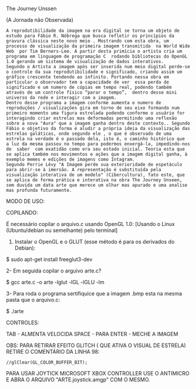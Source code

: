 The Journey Unssen

 (A Jornada não Observada)

	A reprodutibilidade da imagem na era digital se torna um objeto de estudo para Fábio R. Nóbrega que busca refletir os princípios da gravura clássica neste novo meio . Mostrando com esta obra, um  processo de visualização da primeira imagem transmitida  na World Wide Web  por Tim Berners-Lee. A partir desta primícia o artista cria um programa em linguagem de programação C  rodando bibliotecas do OpenGL 1.0 gerando um sistema de visualização de dados interativos. 
	Segundo o Artista a imagem após ser inserida num meio digital perde-se o controle da sua reprodutibilidade e significado, criando assim um gráfico crescente tendendo ao infinito. Portando nessa obra em particular o observador tem a capacidade de ver  essa perda de significado e um numero de cópias em tempo real, podendo também através de um controle físico “parar o tempo”,  dentro desse mini universo da rede e interagir com a imagem. 
	Dentro desse programa a imagem conforme aumenta o numero de reproduções / visualizações gira em torno de seu eixo formando num primeiro momento uma figura estrelada podendo conforme o usuário for interagindo criar estrelas mas deformadas permitindo uma reflexão  sobre a nova "Aura" que a imagem ganha dentro deste contexto.. Segundo Fábio o objetivo da forma é aludir a própria ideia da visualização das estrelas galáticas, onde segundo ele , o que é observado de uma estrela na verdade é o passado dela, isto é, o caminho histórico que  a luz da mesma passou no tempo para podermos enxergá-la, impedindo-nos de  saber  com exatidão como era seu estado inicial. Teoria esta que se aplica também nos movimentos e ações que a imagem digital ganha, à exemplo memes e edições de imagens como Intagram.
	Segundo Perrie Lévy "A Imagem perde sua exterioridade de espetáculo para abrir-se à imersão. A representação é substituída pela visualização interativa de um modelo" (Cibercultura), fato este, que se aplica de forma prática e interativa na obra The Journey Unseen, sem duvida um data arte que merece um olhar mas apurado e uma analise mas profunda futuramente. 

MODO DE USO: 

COPILANDO: 

É necessário copilar o arquivo.c usando OpenGL 1.0: 
[Usando o Linux (Ubuntu/debian ou semelhante) pelo terminal]

1. Instalar o OpenGL e o GLUT (esse método é para os derivados do Debian): 

  $ sudo apt-get install freeglut3-dev 
 
2- Em seguida copilar o arguivo arte.c? 
 
  $ gcc arte.c -o arte -lglut -lGL -lGLU -lm 
 
3- Para roda o programa sertifiquice que a imagem .bmp esta na mesma pasta que o arquivo.c:
 
   $ ./arte 

CONTROLES: 
 
 TAB - ALMENTA VELOCIDA 
 SPACE - PARA 
 ENTER - MECHE A IMAGEM 
 
 OBS: 
  PARA RETIRAR EFEITO GLITCH ( QUE ATIVA O VISUAL DE ESTRELA) RETIRE O COMENTÁRIO DA LINHA 98: 
  
    //glClear(GL_COLOR_BUFFER_BIT); 
    
    
  PARA USAR JOYTICK MICROSOFT XBOX CONTROLLER  USE O ANTIMICRO E ABRA O ARQUIVO "ARTE.joystick.amgp" COM O MESMO. 
 

